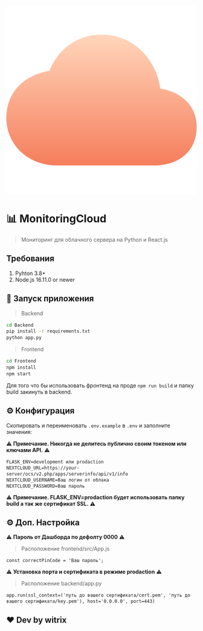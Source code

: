 ![logo](https://github.com/witrixs/MonitoringCloud/blob/main/frontend/public/favicon.png)

# 📊 MonitoringCloud 

> Мониторинг для облачного сервера на Python и React.js

## Требования

1. Pyhton 3.8+
2. Node.js 16.11.0 or newer

## 🚀 Запуск приложения

>Backend
```sh
cd Backend
pip install -r requirements.txt
python app.py
```

>Frontend
```sh
cd Frontend
npm install
npm start
```

Для того что бы использовать фронтенд на проде `npm run build` и папку build закинуть в backend.

## ⚙️ Конфигурация

Скопировать и переименовать `.env.example` в `.env` и заполните значения:

⚠️ **Примечание. Никогда не делитесь публично своим токеном или ключами API.** ⚠️

```.env
FLASK_ENV=development или prodaction
NEXTCLOUD_URL=https://your-server/ocs/v2.php/apps/serverinfo/api/v1/info
NEXTCLOUD_USERNAME=Ваш логин от облака
NEXTCLOUD_PASSWORD=Ваш пароль
```
⚠️ **Примечание. FLASK_ENV=prodaction будет использовать папку build а так же сертификат SSL.** ⚠️

## ⚙️ Доп. Настройка

⚠️ **Пароль от Дашборда по дефолту 0000** ⚠️
>Расположение frontend/src/App.js
```
const correctPinCode = 'Ваш пароль';
```
⚠️ **Установка порта и сертификата в режиме prodaction** ⚠️
>Расположение backend/app.py
```
app.run(ssl_context=('путь до вашего сертификата/cert.pem', 'путь до вашего сертификата/key.pem'), host='0.0.0.0', port=443)
```
## ❤️ Dev by witrix
